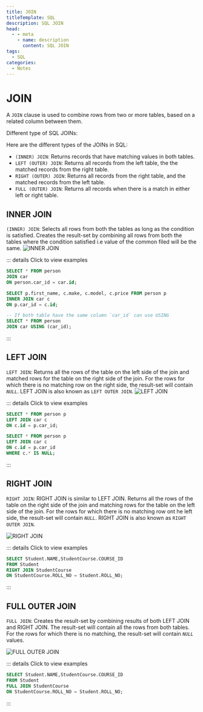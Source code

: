 ```yaml
---
title: JOIN
titleTemplate: SQL
description: SQL JOIN
head:
  - - meta
    - name: description
      content: SQL JOIN
tags:
  - SQL
categories:
  - Notes
---
```


# JOIN <Badge type="tip" text="SQL" /><Badge type="warning" text="Notes" />

A `JOIN` clause is used to combine rows from two or more tables, based on a related
column between them.

Different type of SQL JOINs:

Here are the different types of the JOINs in SQL:

- `(INNER) JOIN`: Returns records that have matching values in both tables.
- `LEFT (OUTER) JOIN`: Returns all records from the left table, the the matched
  records from the right table.
- `RIGHT (OUTER) JOIN`: Returns all records from the right table, and the matched
  records from the left table.
- `FULL (OUTER) JOIN`: Returns all records when there is a match in either left
  or right table.

## INNER JOIN

`(INNER) JOIN`: Selects all rows from both the tables as long as the condition
is satisfied. Creates the result-set by combining all rows from both the tables
where the condition satisfied i.e value of the common filed will be the same.
![INNER JOIN](https://www.w3schools.com/sql/img_inner_join.png)

::: details Click to view examples

```sql
SELECT * FROM person
JOIN car
ON person.car_id = car.id;

SELECT p.first_name, c.make, c.model, c.price FROM person p
INNER JOIN car c
ON p.car_id = c.id;

-- If both table have the same column `car_id` can use USING
SELECT * FROM person
JOIN car USING (car_id);
```

:::

## LEFT JOIN

`LEFT JOIN`: Returns all the rows of the table on the left side of the join and
matched rows for the table on the right side of the join. For the rows for which
there is no matching row on the right side, the result-set will contain _`NULL`_.
LEFT JOIN is also known as `LEFT OUTER JOIN`.
![LEFT JOIN](https://www.w3schools.com/sql/img_left_join.png)

::: details Click to view examples

```sql
SELECT * FROM person p
LEFT JOIN car c
ON c.id = p.car_id;

SELECT * FROM person p
LEFT JOIN car c
ON c.id = p.car_id
WHERE c.* IS NULL;
```

:::

## RIGHT JOIN

`RIGHT JOIN`: RIGHT JOIN is similar to LEFT JOIN. Returns all the rows of the table
on the right side of the join and matching rows for the table on the left side of
the join. For the rows for which there is no matching row ont he left side, the
result-set will contain _`NULL`_. RIGHT JOIN is also known as `RIGHT OUTER JOIN`.

![RIGHT JOIN](https://www.w3schools.com/sql/img_right_join.png)

::: details Click to view examples

```sql
SELECT Student.NAME,StudentCourse.COURSE_ID
FROM Student
RIGHT JOIN StudentCourse
ON StudentCourse.ROLL_NO = Student.ROLL_NO;
```

:::

## FULL OUTER JOIN

`FULL JOIN`: Creates the result-set by combining results of both LEFT JOIN and
RIGHT JOIN. The result-set will contain all the rows from both tables. For the
rows for which there is no matching, the result-set will contain _`NULL`_ values.

![FULL OUTER JOIN](https://www.w3schools.com/sql/img_full_outer_join.png)

::: details Click to view examples

```sql
SELECT Student.NAME,StudentCourse.COURSE_ID
FROM Student
FULL JOIN StudentCourse
ON StudentCourse.ROLL_NO = Student.ROLL_NO;
```

:::

